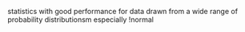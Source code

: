 statistics with good performance for data drawn from a wide range of probability distributionsm especially !normal
